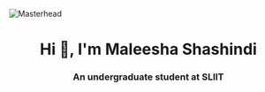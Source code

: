 ![Masterhead](https://i.postimg.cc/8P6D5MXy/Github-Banner.png)
<h1 align="center">Hi 👋, I'm Maleesha Shashindi</h1>
<!--👋-->
<h3 align="center">An undergraduate student at SLIIT</h3>
<br>
